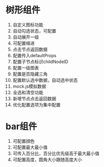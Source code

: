 # 树形组件

1. 自定义图标功能
2. 自动勾选状态，可配置
3. 自动展开一级
4. 可配置缩进
5. 点击节点返回数据
6. 配置传入defaultProps
7. 配置子节点标识childNodeID
8. 配置一级图表
9. 配置是否隐藏三角
10. 配置默认选中数据，自动选中状态
11. mock.js模拟数据
12. 全选和清空功能
13. 新增节点点击返回数据
14. 优化配置选项为集中配置

# bar组件

1. 可配置顔色
2. 可配置最大最小值
3. 可传入百分比，百分比优先级高于最大最小值
4. 可配置高度，圆角大小跟随高度大小
